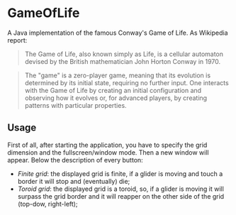 # GameOfLife
A Java implementation of the famous Conway's Game of Life. As Wikipedia report: 
>The Game of Life, also known simply as Life, is a cellular automaton devised by the British mathematician John Horton Conway in 1970.

>The "game" is a zero-player game, meaning that its evolution is determined by its initial state, requiring no further input. One interacts with the Game of Life by creating an initial configuration and observing how it evolves or, for advanced players, by creating patterns with particular properties.

## Usage
First of all, after starting the application, you have to specify the grid dimension and the fullscreen/window mode. Then a new window will appear. Below the description of every button:
* *Finite grid*: the displayed grid is finite, if a glider is moving and touch a border it will stop and (eventually) die;
* *Toroid grid*: the displayed grid is a toroid, so, if a glider is moving it will surpass the grid border and it will reapper on the other side of the grid (top-dow, right-left);
